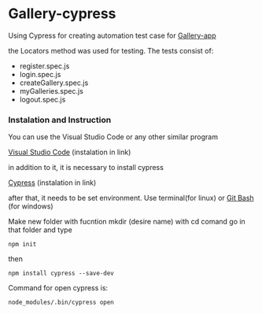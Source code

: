 # **Gallery-cypress**

Using Cypress for creating automation test case for  [Gallery-app](https://gallery-app.vivifyideas.com/login) 

the Locators method was used for testing. The tests consist of:

* register.spec.js
* login.spec.js
* createGallery.spec.js
* myGalleries.spec.js
* logout.spec.js



### **Instalation and Instruction**

You can use the Visual Studio Code or any other similar program

[Visual Studio Code](https://code.visualstudio.com/download) (instalation in link)


in addition to it, it is necessary to install  cypress

[Cypress](https://docs.cypress.io/guides/getting-started/installing-cypress#System-requirements) (instalation in link)

after that, it needs to be set environment. Use terminal(for linux) or  [Git Bash](https://git-scm.com/downloads) (for windows)

Make new folder with fucntion mkdir (desire name)
with cd comand go in that folder and type
 
 ```
npm init
```
then
```
npm install cypress --save-dev
```

Command for open cypress is:
```
node_modules/.bin/cypress open
```
